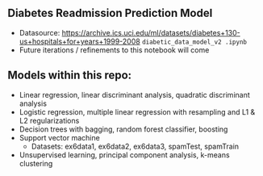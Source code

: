 ## Diabetes Readmission Prediction Model 
* Datasource: https://archive.ics.uci.edu/ml/datasets/diabetes+130-us+hospitals+for+years+1999-2008 
```diabetic_data_model_v2 .ipynb```
* Future iterations / refinements to this notebook will come 

## Models within this repo: 
* Linear regression, linear discriminant analysis, quadratic discriminant analysis
* Logistic regression, multiple linear regression with resampling and L1 & L2 regularizations 
* Decision trees with bagging, random forest classifier, boosting 
* Support vector machine 
  * Datasets: ex6data1, ex6data2, ex6data3, spamTest, spamTrain 
* Unsupervised learning, principal component analysis, k-means clustering 

